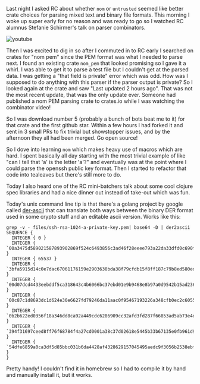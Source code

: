 Last night I asked RC about whether `nom` or `untrusted` seemed like better crate choices for parsing mixed text and binary file formats. This morning I woke up super early for no reason and was ready to go so I watched RC alumnus Stefanie Schirmer's talk on parser combinators.

![youtube](https://www.youtube.com/embed/oU2418-8_KI)

Then I was excited to dig in so after I commuted in to RC early I searched on crates for "nom pem" since the PEM format was what I needed to parse next. I found an existing crate `nom_pem` that looked promising so I gave it a whirl. I was able to get it to parse a test file but I couldn't get at the parsed data. I was getting a "that field is private" error which was odd. How was I supposed to do anything with this parser if the parser output is private? So I looked again at the crate and saw "Last updated 2 hours ago". That was not the most recent update, that was the only update ever. Someone had published a nom PEM parsing crate to crates.io while I was watching the combinator video!

So I was download number 5 (probably a bunch of bots beat me to it) for that crate and the first github star. Within a few hours I had forked it and sent in 3 small PRs to fix trivial but showstopper issues, and by the afternoon they all had been merged. Go open source!

So I dove into learning `nom` which makes heavy use of macros which are hard. I spent basically all day starting with the most trivial example of like "can I tell that 'a' is the letter 'a'?" and eventually was at the point where I could parse the openssh public key format. Then I started to refactor that code into tealeaves but there's still more to do.

Today I also heard one of the RC mini-batchers talk about some cool clojure spec libraries and had a nice dinner out instead of take-out which was fun.

Today's unix command line tip is that there's a golang project by google called [der-ascii](https://github.com/google/der-ascii) that can translate both ways between the binary DER format used in some crypto stuff and an editable ascii version. Works like this:

```
grep -v - files/ssh-rsa-1024-a-private-key.pem| base64 -D | der2ascii
SEQUENCE {
  INTEGER { 0 }
  INTEGER { `00a3475d589021587893902869f524c6493856c3ad46f28eeee793a22da33dfd0c690f67a99b3acef3dcc877f4ad98fb91feb6c39d25a28871ad73a03bc7143a559de8eb22e3ca69a72ca6059a7ff5526878de96d29d82f2227be0308efb1e9f5fbf256c11f35e7ee8213961980b208666463f48c115a884aabc1ba7705f3293a7` }
  INTEGER { 65537 }
  INTEGER { `3bfa5915d14c0e7dac67061176159e2903630bda38f79cfdb15f8ff187c79b8ed580ed29667641d35ec4dd1baa314a282512e9e46e10b86259bee19b53d3e06140b6b2bfaaf9434b92569e5f67cd7d90deeeb0fb609fcdacb83518da6e7f39dc5c39bfb726362458fae49c03127338799e1104183cb4015a71b5f1cea91dd621` }
  INTEGER { `00d07dcd4433eebddf5ca318643c4b6066bc37ebd01e9b9468e8b97a0d9542b15ad236247a43f35b9a54acc7398ef9b0283658ca103e1b3e2eed4bf9f0b2abf4bf` }
  INTEGER { `00c87c1d8693dc1d624e30e6627fd79246da11aac0f95467193226a348cfb0ec2c605516cb73a472d558b54752666445046bb4e02057227260208f744832a29319` }
  INTEGER { `0b2b622ed0356f18a346dd8ca92a449cdc6286909cc32afd3fd287f66853ad5ab73e4d4ffb89f3135e8bef1467537b1b7c65df55656e62337365099bda8699d3` }
  INTEGER { `394f31697ceed8ff76f68784f4a27cd0001a38c37d02618e5445b33b67135e0fb961d9684320692b0f769272bd8e4024695d850bf99c8131755d4c922ed74651` }
  INTEGER { `54dfe6859a0ca3df5d85bbc031b6da4428af4328629157045495aedc9f3056b2538ebf513fbcc4bfe79d4a35a7cc3afedf79b7f856997cb3783dfad052a6ca06` }
}
```

Pretty handy! I couldn't find it in homebrew so I had to compile it by hand and manually install it, but it works.
